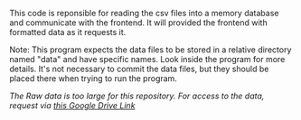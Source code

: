 This code is reponsible for reading the csv files into a memory database and communicate with the frontend. It will provided the frontend with formatted data as it requests it.

Note: This program expects the data files to be stored in a relative directory named "data" and have specific names. Look inside the program for more details. It's not necessary to commit the data files, but they should be placed there when trying to run the program.

*The Raw data is too large for this repository.  For access to the data, request via [this Google Drive Link](https://drive.google.com/drive/u/0/folders/1v94r5Gkk21lQE_NiXPNv1FHS96cIC4e6)*
